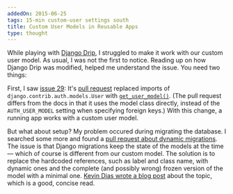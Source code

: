 ```yaml
---
addedOn: 2015-06-25
tags: 15-min custom-user settings south
title: Custom User Models in Reusable Apps
type: thought
---
```

While playing with [Django Drip](#!snippets/django-drip), I struggled to make it work with our custom user model. As usual, I was not the first to notice. Reading up on how Django Drip was modified, helped me understand the issue. You need two things:

First, I saw [issue 29](https://github.com/zapier/django-drip/issues/29): It's [pull request](https://github.com/zapier/django-drip/pull/28/files) replaced imports of `django.contrib.auth.models.User` with [`get_user_model()`](https://docs.djangoproject.com/en/1.8/topics/auth/customizing/#django.contrib.auth.get_user_model). (The pull request differs from the docs in that it uses the model class directly, instead of the `AUTH_USER_MODEL` setting when specifying foreign keys.) With this change, a running app works with a custom user model.

But what about setup? My problem occured during migrating the database. I searched some more and found a [pull request about dynamic migrations](https://github.com/zapier/django-drip/pull/50). The issue is that Django migrations keep the state of the models at the time — which of course is different from our custom model. The solution is to replace the hardcoded references, such as label and class name, with dynamic ones and the complete (and possibly wrong) frozen version of the model with a minimal one. [Kevin Dias wrote a blog post](http://kevindias.com/writing/django-custom-user-models-south-and-reusable-apps/) about the topic, which is a good, concise read.
